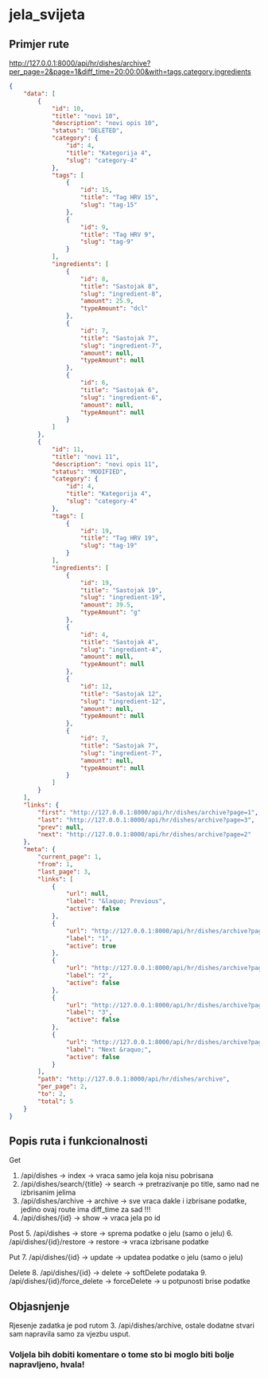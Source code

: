 # jela_svijeta

## Primjer rute
http://127.0.0.1:8000/api/hr/dishes/archive?per_page=2&page=1&diff_time=20:00:00&with=tags,category,ingredients

```json
{
    "data": [
        {
            "id": 10,
            "title": "novi 10",
            "description": "novi opis 10",
            "status": "DELETED",
            "category": {
                "id": 4,
                "title": "Kategorija 4",
                "slug": "category-4"
            },
            "tags": [
                {
                    "id": 15,
                    "title": "Tag HRV 15",
                    "slug": "tag-15"
                },
                {
                    "id": 9,
                    "title": "Tag HRV 9",
                    "slug": "tag-9"
                }
            ],
            "ingredients": [
                {
                    "id": 8,
                    "title": "Sastojak 8",
                    "slug": "ingredient-8",
                    "amount": 25.9,
                    "typeAmount": "dcl"
                },
                {
                    "id": 7,
                    "title": "Sastojak 7",
                    "slug": "ingredient-7",
                    "amount": null,
                    "typeAmount": null
                },
                {
                    "id": 6,
                    "title": "Sastojak 6",
                    "slug": "ingredient-6",
                    "amount": null,
                    "typeAmount": null
                }
            ]
        },
        {
            "id": 11,
            "title": "novi 11",
            "description": "novi opis 11",
            "status": "MODIFIED",
            "category": {
                "id": 4,
                "title": "Kategorija 4",
                "slug": "category-4"
            },
            "tags": [
                {
                    "id": 19,
                    "title": "Tag HRV 19",
                    "slug": "tag-19"
                }
            ],
            "ingredients": [
                {
                    "id": 19,
                    "title": "Sastojak 19",
                    "slug": "ingredient-19",
                    "amount": 39.5,
                    "typeAmount": "g"
                },
                {
                    "id": 4,
                    "title": "Sastojak 4",
                    "slug": "ingredient-4",
                    "amount": null,
                    "typeAmount": null
                },
                {
                    "id": 12,
                    "title": "Sastojak 12",
                    "slug": "ingredient-12",
                    "amount": null,
                    "typeAmount": null
                },
                {
                    "id": 7,
                    "title": "Sastojak 7",
                    "slug": "ingredient-7",
                    "amount": null,
                    "typeAmount": null
                }
            ]
        }
    ],
    "links": {
        "first": "http://127.0.0.1:8000/api/hr/dishes/archive?page=1",
        "last": "http://127.0.0.1:8000/api/hr/dishes/archive?page=3",
        "prev": null,
        "next": "http://127.0.0.1:8000/api/hr/dishes/archive?page=2"
    },
    "meta": {
        "current_page": 1,
        "from": 1,
        "last_page": 3,
        "links": [
            {
                "url": null,
                "label": "&laquo; Previous",
                "active": false
            },
            {
                "url": "http://127.0.0.1:8000/api/hr/dishes/archive?page=1",
                "label": "1",
                "active": true
            },
            {
                "url": "http://127.0.0.1:8000/api/hr/dishes/archive?page=2",
                "label": "2",
                "active": false
            },
            {
                "url": "http://127.0.0.1:8000/api/hr/dishes/archive?page=3",
                "label": "3",
                "active": false
            },
            {
                "url": "http://127.0.0.1:8000/api/hr/dishes/archive?page=2",
                "label": "Next &raquo;",
                "active": false
            }
        ],
        "path": "http://127.0.0.1:8000/api/hr/dishes/archive",
        "per_page": 2,
        "to": 2,
        "total": 5
    }
}
```

## Popis ruta i funkcionalnosti
Get
1. /api/dishes  ->  index -> vraca samo jela koja nisu pobrisana
2. /api/dishes/search/{title} ->  search ->  pretrazivanje po title, samo nad ne izbrisanim jelima
3. /api/dishes/archive  -> archive  -> sve vraca dakle i izbrisane podatke, jedino ovaj route ima diff_time za sad !!!
4. /api/dishes/{id}  ->  show  -> vraca jela po id

Post
5. /api/dishes  ->  store  ->  sprema podatke o jelu (samo o jelu)
6. /api/dishes/{id}/restore  ->  restore  ->  vraca izbrisane podatke

Put
7. /api/dishes/{id}  ->  update  ->  updatea podatke o jelu (samo o jelu)

Delete
8. /api/dishes/{id}  ->  delete  -> softDelete podataka
9. /api/dishes/{id}/force_delete  ->  forceDelete  ->  u potpunosti brise podatke

## Objasnjenje
Rjesenje zadatka je pod rutom 3. /api/dishes/archive, ostale dodatne stvari sam napravila samo za vjezbu usput.

### Voljela bih dobiti komentare o tome sto bi moglo biti bolje napravljeno, hvala!
